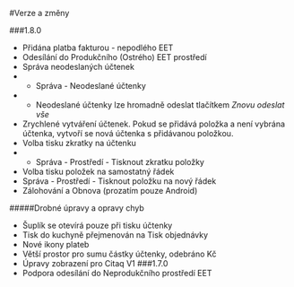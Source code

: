 #Verze a změny

###1.8.0
* Přidána platba fakturou - nepodlého EET
* Odesílání do Produkčního (Ostrého) EET prostředí
* Správa neodeslaných účtenek
* * Správa - Neodeslané účtenky
* * Neodeslané účtenky lze hromadně odeslat tlačítkem *Znovu odeslat vše*
* Zrychlené vytváření účtenek. Pokud se přidává položka a není vybrána účtenka, vytvoří se nová účtenka s přidávanou položkou.
* Volba tisku zkratky na účtenku
* * Správa - Prostředí - Tisknout zkratku položky
* Volba tisku položek na samostatný řádek
* Správa - Prostředí - Tisknout položku na nový řádek
* Zálohování a Obnova (prozatím pouze Android)

#####Drobné úpravy a opravy chyb
* Šuplík se otevírá pouze při tisku účtenky
* Tisk do kuchyně přejmenován na Tisk objednávky
* Nové ikony plateb
* Větší prostor pro sumu částky účtenky, odebráno Kč
* Úpravy zobrazení pro Citaq V1
###1.7.0
* Podpora odesílání do Neprodukčního prostředí EET